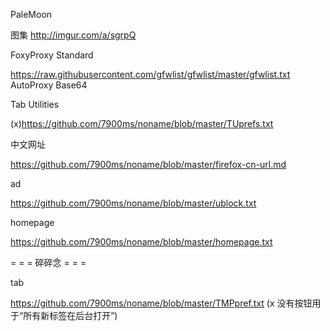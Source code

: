 
PaleMoon

图集
http://imgur.com/a/sgrpQ



FoxyProxy Standard

  https://raw.githubusercontent.com/gfwlist/gfwlist/master/gfwlist.txt
  AutoProxy Base64

Tab Utilities

  (x)https://github.com/7900ms/noname/blob/master/TUprefs.txt

中文网址

  https://github.com/7900ms/noname/blob/master/firefox-cn-url.md

ad

  https://github.com/7900ms/noname/blob/master/ublock.txt

homepage

  https://github.com/7900ms/noname/blob/master/homepage.txt




= = = 碎碎念 = = =

tab

  https://github.com/7900ms/noname/blob/master/TMPpref.txt
  (x 没有按钮用于“所有新标签在后台打开”)





